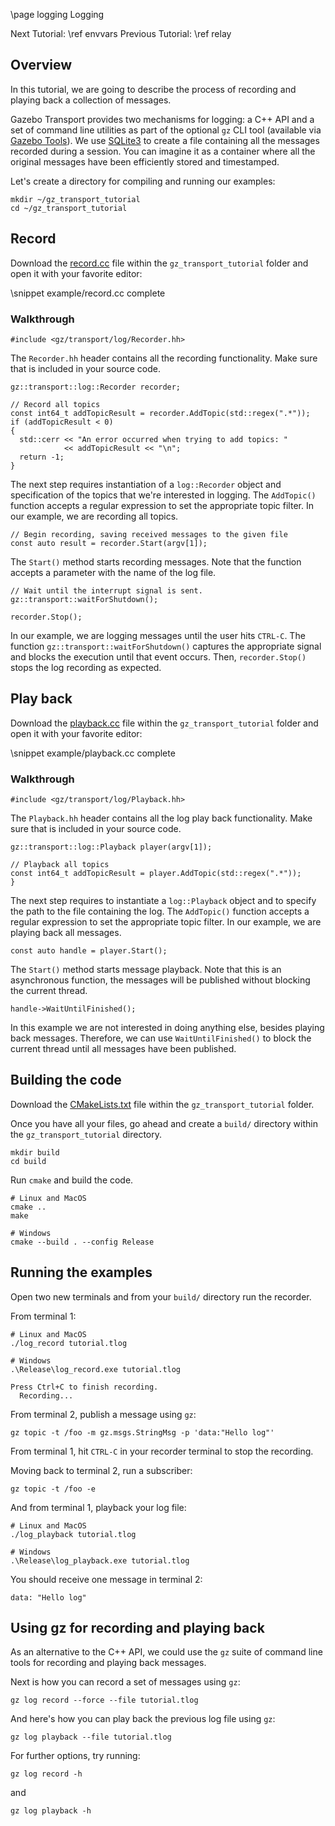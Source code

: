 \page logging Logging

Next Tutorial: \ref envvars
Previous Tutorial: \ref relay

## Overview

In this tutorial, we are going to describe the process of recording and
playing back a collection of messages.

Gazebo Transport provides two mechanisms for logging: a C++ API and a set of
command line utilities as part of the optional `gz` CLI tool (available via
[Gazebo Tools](https://github.com/gazebosim/gz-tools)). We use
[SQLite3](https://www.sqlite.org) to create a file containing all the messages
recorded during a session. You can imagine it as a container where all the
original messages have been efficiently stored and timestamped.

Let's create a directory for compiling and running our examples:

```{.sh}
mkdir ~/gz_transport_tutorial
cd ~/gz_transport_tutorial

```

## Record

Download the [record.cc](https://github.com/gazebosim/gz-transport/raw/gz-transport14/example/record.cc)
file within the `gz_transport_tutorial` folder and open it with your favorite editor:

\snippet example/record.cc complete

### Walkthrough

```{.cpp}
#include <gz/transport/log/Recorder.hh>
```

The `Recorder.hh` header contains all the recording functionality. Make sure
that is included in your source code.

```{.cpp}
gz::transport::log::Recorder recorder;

// Record all topics
const int64_t addTopicResult = recorder.AddTopic(std::regex(".*"));
if (addTopicResult < 0)
{
  std::cerr << "An error occurred when trying to add topics: "
            << addTopicResult << "\n";
  return -1;
}
```

The next step requires instantiation of a `log::Recorder` object and
specification of the topics that we're interested in logging. The `AddTopic()`
function accepts a regular expression to set the appropriate topic filter.
In our example, we are recording all topics.

```{.cpp}
// Begin recording, saving received messages to the given file
const auto result = recorder.Start(argv[1]);
```

The `Start()` method starts recording messages. Note that the function accepts
a parameter with the name of the log file.

```{.cpp}
// Wait until the interrupt signal is sent.
gz::transport::waitForShutdown();

recorder.Stop();
```

In our example, we are logging messages until the user hits `CTRL-C`. The
function `gz::transport::waitForShutdown()` captures the appropriate
signal and blocks the execution until that event occurs. Then, `recorder.Stop()`
stops the log recording as expected.

## Play back

Download the [playback.cc](https://github.com/gazebosim/gz-transport/raw/gz-transport14/example/playback.cc)
file within the `gz_transport_tutorial` folder and open it with your favorite
editor:

\snippet example/playback.cc complete

### Walkthrough

```{.cpp}
#include <gz/transport/log/Playback.hh>
```

The `Playback.hh` header contains all the log play back functionality. Make sure
that is included in your source code.

```{.cpp}
gz::transport::log::Playback player(argv[1]);

// Playback all topics
const int64_t addTopicResult = player.AddTopic(std::regex(".*"));
}
```

The next step requires to instantiate a `log::Playback` object and to specify
the path to the file containing the log. The `AddTopic()` function accepts
a regular expression to set the appropriate topic filter. In our example, we are
playing back all messages.

```{.cpp}
const auto handle = player.Start();
```

The `Start()` method starts message playback. Note that this is an
asynchronous function, the messages will be published without blocking the
current thread.

```{.cpp}
handle->WaitUntilFinished();
```

In this example we are not interested in doing anything else, besides playing
back messages. Therefore, we can use `WaitUntilFinished()` to block the current
thread until all messages have been published.

## Building the code

Download the [CMakeLists.txt](https://github.com/gazebosim/gz-transport/raw/gz-transport14/example/CMakeLists.txt)
file within the `gz_transport_tutorial` folder.

Once you have all your files, go ahead and create a `build/` directory within
the `gz_transport_tutorial` directory.

```{.sh}
mkdir build
cd build
```
Run `cmake` and build the code.

```{.sh}
# Linux and MacOS
cmake ..
make

# Windows
cmake --build . --config Release
```

## Running the examples

Open two new terminals and from your `build/` directory run the recorder.

From terminal 1:

```{.sh}
# Linux and MacOS
./log_record tutorial.tlog

# Windows
.\Release\log_record.exe tutorial.tlog

Press Ctrl+C to finish recording.
  Recording...
```

From terminal 2, publish a message using `gz`:

```{.sh}
gz topic -t /foo -m gz.msgs.StringMsg -p 'data:"Hello log"'
```

From terminal 1, hit `CTRL-C` in your recorder terminal to stop the recording.

Moving back to terminal 2, run a subscriber:

```{.sh}
gz topic -t /foo -e
```

And from terminal 1, playback your log file:

```{.sh}
# Linux and MacOS
./log_playback tutorial.tlog

# Windows
.\Release\log_playback.exe tutorial.tlog
```

You should receive one message in terminal 2:

```{.sh}
data: "Hello log"
```

## Using gz for recording and playing back

As an alternative to the C++ API, we could use the `gz` suite of command line
tools for recording and playing back messages.

Next is how you can record a set of messages using `gz`:

```{.sh}
gz log record --force --file tutorial.tlog
```

And here's how you can play back the previous log file using `gz`:

```{.sh}
gz log playback --file tutorial.tlog
```

For further options, try running:
```{.sh}
gz log record -h
```
and
```{.sh}
gz log playback -h
```
